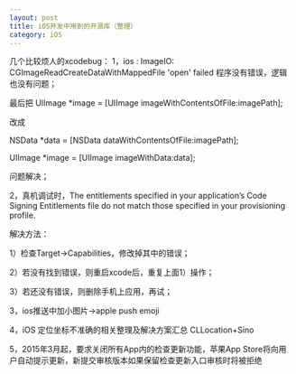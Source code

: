 ```yaml
---
layout: post
title: iOS开发中用到的开源库（整理）
category: iOS
---
```


几个比较烦人的xcodebug：
1，ios <Error>: 
ImageIO: CGImageReadCreateDataWithMappedFile  'open' failed 
程序没有错误，逻辑也没有问题；

最后把
UIImage *image = [UIImage imageWithContentsOfFile:imagePath];

改成

NSData *data = [NSData dataWithContentsOfFile:imagePath];

 UIImage *image = [UIImage imageWithData:data];

问题解决；

2，真机调试时，The entitlements specified in your application’s Code Signing Entitlements file do not match those specified in your provisioning profile.

解决方法：

1）检查Target->Capabilities，修改掉其中的错误；

2）若没有找到错误，则重启xcode后，重复上面1）操作；

3）若还没有错误，则删除手机上应用，再试；



3，ios推送中加小图片->apple push emoji

4，iOS 定位坐标不准确的相关整理及解决方案汇总 CLLocation+Sino

5，2015年3月起，要求关闭所有App内的检查更新功能，苹果App Store将向用户自动提示更新，新提交审核版本如果保留检查更新入口审核时将被拒绝